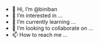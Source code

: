- 👋 Hi, I’m @biniban
- 👀 I’m interested in ...
- 🌱 I’m currently learning ...
- 💞️ I’m looking to collaborate on ...
- 📫 How to reach me ...

<!---
biniban/biniban is a ✨ special ✨ repository because its `README.md` (this file) appears on your GitHub profile.
You can click the Preview link to take a look at your changes.
--->
